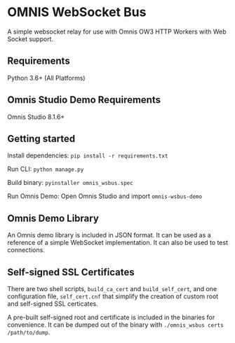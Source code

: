 # OMNIS WebSocket Bus

A simple websocket relay for use with Omnis OW3 HTTP Workers with
Web Socket support.

## Requirements

Python 3.6+ (All Platforms)

## Omnis Studio Demo Requirements

Omnis Studio 8.1.6+

## Getting started

Install dependencies: `pip install -r requirements.txt`

Run CLI: `python manage.py`

Build binary: `pyinstaller omnis_wsbus.spec`

Run Omnis Demo: Open Omnis Studio and import `omnis-wsbus-demo`


## Omnis Demo Library

An Omnis demo library is included in JSON format.  It can be used as a
reference of a simple WebSocket implementation.  It can also be used
to test connections.


## Self-signed SSL Certificates

There are two shell scripts, `build_ca_cert` and
`build_self_cert`, and one configuration file, `self_cert.cnf` that
simplify the creation of custom root and self-signed SSL certicates.

A pre-built self-signed root and certificate is included in the
binaries for convenience.  It can be dumped out of the binary
with `./omnis_wsbus certs /path/to/dump`.
